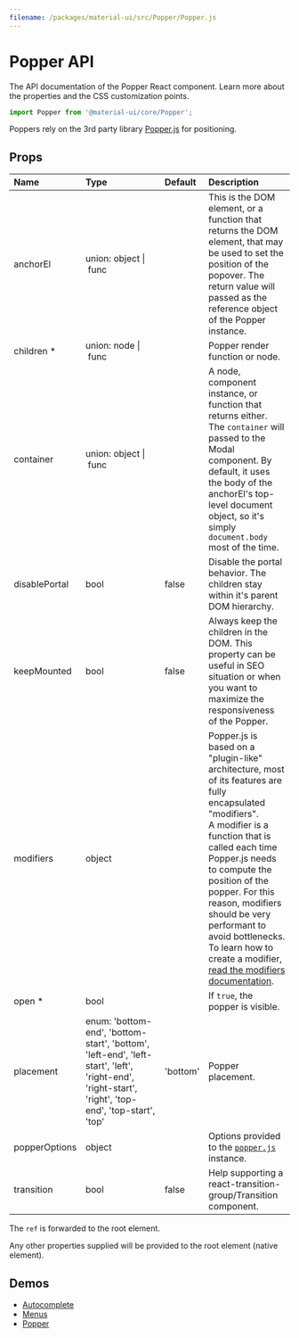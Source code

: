 ```yaml
---
filename: /packages/material-ui/src/Popper/Popper.js
---
```


<!--- This documentation is automatically generated, do not try to edit it. -->

# Popper API

<p class="description">The API documentation of the Popper React component. Learn more about the properties and the CSS customization points.</p>

```js
import Popper from '@material-ui/core/Popper';
```

Poppers rely on the 3rd party library [Popper.js](https://github.com/FezVrasta/popper.js) for positioning.

## Props

| Name | Type | Default | Description |
|:-----|:-----|:--------|:------------|
| <span class="prop-name">anchorEl</span> | <span class="prop-type">union:&nbsp;object&nbsp;&#124;<br>&nbsp;func<br></span> |  | This is the DOM element, or a function that returns the DOM element, that may be used to set the position of the popover. The return value will passed as the reference object of the Popper instance. |
| <span class="prop-name required">children&nbsp;*</span> | <span class="prop-type">union:&nbsp;node&nbsp;&#124;<br>&nbsp;func<br></span> |  | Popper render function or node. |
| <span class="prop-name">container</span> | <span class="prop-type">union:&nbsp;object&nbsp;&#124;<br>&nbsp;func<br></span> |  | A node, component instance, or function that returns either. The `container` will passed to the Modal component. By default, it uses the body of the anchorEl's top-level document object, so it's simply `document.body` most of the time. |
| <span class="prop-name">disablePortal</span> | <span class="prop-type">bool</span> | <span class="prop-default">false</span> | Disable the portal behavior. The children stay within it's parent DOM hierarchy. |
| <span class="prop-name">keepMounted</span> | <span class="prop-type">bool</span> | <span class="prop-default">false</span> | Always keep the children in the DOM. This property can be useful in SEO situation or when you want to maximize the responsiveness of the Popper. |
| <span class="prop-name">modifiers</span> | <span class="prop-type">object</span> |  | Popper.js is based on a "plugin-like" architecture, most of its features are fully encapsulated "modifiers".<br>A modifier is a function that is called each time Popper.js needs to compute the position of the popper. For this reason, modifiers should be very performant to avoid bottlenecks. To learn how to create a modifier, [read the modifiers documentation](https://github.com/FezVrasta/popper.js/blob/master/docs/_includes/popper-documentation.md#modifiers--object). |
| <span class="prop-name required">open&nbsp;*</span> | <span class="prop-type">bool</span> |  | If `true`, the popper is visible. |
| <span class="prop-name">placement</span> | <span class="prop-type">enum:&nbsp;'bottom-end', 'bottom-start', 'bottom', 'left-end', 'left-start', 'left', 'right-end', 'right-start', 'right', 'top-end', 'top-start', 'top'<br></span> | <span class="prop-default">'bottom'</span> | Popper placement. |
| <span class="prop-name">popperOptions</span> | <span class="prop-type">object</span> |  | Options provided to the [`popper.js`](https://github.com/FezVrasta/popper.js) instance. |
| <span class="prop-name">transition</span> | <span class="prop-type">bool</span> | <span class="prop-default">false</span> | Help supporting a react-transition-group/Transition component. |

The `ref` is forwarded to the root element.

Any other properties supplied will be provided to the root element (native element).

## Demos

- [Autocomplete](/components/autocomplete/)
- [Menus](/components/menus/)
- [Popper](/components/popper/)

